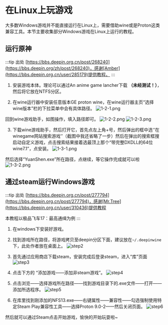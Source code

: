 # 在Linux上玩游戏
大多数Windows游戏并不能直接运行在Linux上，需要借助wine或是Proton这类兼容工具。本节主要收集部分Windows游戏在Linux上运行的教程。

## 运行原神
:::tip 出处
[https://bbs.deepin.org.cn/post/268240](https://bbs.deepin.org/zh/post/268240)，感谢[Amber](https://bbs.deepin.org.cn/user/285179)提供教程。
:::

1. 安装游戏本体。理论可以通过An anime game lancher下载 **（未经测试！）**，然后将它放在NTFS分区。

2. 在wine运行器中安装任意版本GE proton wine，在wine运行器主页“选择wine版本”栏的下拉菜单中会有具体路径。
![1-2-1.png](https://storage.deepin.org/thread/202308301730531280_%E6%88%AA%E5%9B%BE_deepin-wine-runner_20230830173002.png)

回到wine游戏助手，如图操作，填入路径即可。
![1-2-2.png](https://storage.deepin.org/thread/202308301733409725_%E6%88%AA%E5%9B%BE_lutris_20230830173217.png)
![1-2-3.png](https://storage.deepin.org/thread/202308301734095897_%E6%88%AA%E5%9B%BE_lutris_20230830173306.png)

3. 下载wine游戏助手，然后打开它，首先点左上角+号，然后弹出的框中选‘‘在winegame网站搜索游戏’’（截图中我还省略了一步）然后在弹出的搜索框搜启动自定义游戏，点击搜索结果接着选最顶上那个“带完整DXDLL的64位wine7.1”，点安装。
![1-3-1.png](https://storage.deepin.org/thread/20230830172228638_202301121639407037_%E6%88%AA%E5%9B%BE_lutris_20230112163536.png)

然后选择“YuanShen.exe”所在路径，点继续，等它操作完成就可以啦
![1-3-2.png](https://storage.deepin.org/thread/202308301723191087_202301121641514647_%E6%88%AA%E5%9B%BE_lutris_20230112164141.png)

## 通过steam运行Windows游戏
:::tip 出处
[https://bbs.deepin.org.cn/post/277794](https://bbs.deepin.org.cn/post/277794)，感谢[Mr.Tree](https://bbs.deepin.org.cn/user/310436)提供教程

本教程以极品飞车17：最高通缉为例
:::
1. 在windows下安装好游戏。
2. 找到游戏所在路径，将游戏拷贝至deepin分区下面，建议放在`~/.deepinwine`下，此处作者放在桌面上。
![step2](https://storage.deepin.org/thread/202408270221574059_image.png)

3. 首先通过应用商店下载steam，安装完成后登录steam，进入“库”页面
![step3](https://storage.deepin.org/thread/202408270224442081_image.png)

4. 点击下方的 “添加游戏——添加非steam游戏”。
![step4](https://storage.deepin.org/thread/20240827022708319_image.png)

5. 点击浏览——选择游戏所在路径——找到游戏目录下的.exe文件——打开——添加所选程序。
![step5](https://storage.deepin.org/thread/202408270229081318_image.png)

6. 在库里找到刚添加的NFS13.exe——右键属性——兼容性——勾选强制使用特定Steam Play兼容性工具——选择Proton 9.0-2——然后关闭页面。
![step6](https://storage.deepin.org/thread/202408270233071883_image.png)

然后就可以通过Steam点击开始游戏，愉快的开始玩耍啦~
